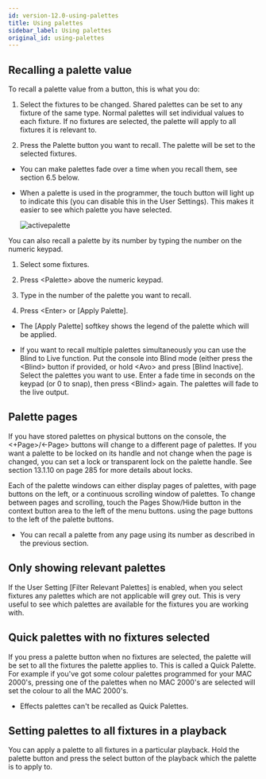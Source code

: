 ```yaml
---
id: version-12.0-using-palettes
title: Using palettes
sidebar_label: Using palettes
original_id: using-palettes
---
```


Recalling a palette value
-------------------------

To recall a palette value from a button, this is what you do:

1. Select the fixtures to be changed. Shared palettes can be set to any
fixture of the same type. Normal palettes will set individual values to
each fixture. If no fixtures are selected, the palette will apply to all
fixtures it is relevant to.

2. Press the Palette button you want to recall. The palette will be set
to the selected fixtures.

-   You can make palettes fade over a time when you recall them, see
    section 6.5 below.

-   When a palette is used in the programmer, the touch button will
    light up to indicate this (you can disable this in the User
    Settings). This makes it easier to see which palette you have
    selected.

    ![activepalette](/docs/images/image178.png)

You can also recall a palette by its number by typing the number on the
numeric keypad.

1. Select some fixtures.

2. Press \<Palette\> above the numeric keypad.

3. Type in the number of the palette you want to recall.

4. Press \<Enter\> or \[Apply Palette\].

-   The \[Apply Palette\] softkey shows the legend of the palette which
    will be applied.

-   If you want to recall multiple palettes simultaneously you can use
    the Blind to Live function. Put the console into Blind mode (either
    press the \<Blind\> button if provided, or hold \<Avo\> and press
    \[Blind Inactive\]. Select the palettes you want to use. Enter a
    fade time in seconds on the keypad (or 0 to snap), then press
    \<Blind\> again. The palettes will fade to the live output.

Palette pages
-------------

If you have stored palettes on physical buttons on the console, the
\<+Page\>/\<-Page\> buttons will change to a different page of palettes.
If you want a palette to be locked on its handle and not change when the
page is changed, you can set a lock or transparent lock on the palette
handle. See section 13.1.10 on page 285 for more details about locks.

Each of the palette windows can either display pages of palettes, with
page buttons on the left, or a continuous scrolling window of palettes.
To change between pages and scrolling, touch the Pages Show/Hide button
in the context button area to the left of the menu buttons. using the
page buttons to the left of the palette buttons.

-   You can recall a palette from any page using its number as described
    in the previous section.

Only showing relevant palettes
------------------------------

If the User Setting \[Filter Relevant Palettes\] is enabled, when you
select fixtures any palettes which are not applicable will grey out.
This is very useful to see which palettes are available for the fixtures
you are working with.

Quick palettes with no fixtures selected
----------------------------------------

If you press a palette button when no fixtures are selected, the palette
will be set to all the fixtures the palette applies to. This is called a
Quick Palette. For example if you've got some colour palettes programmed
for your MAC 2000's, pressing one of the palettes when no MAC 2000's are
selected will set the colour to all the MAC 2000's.

-   Effects palettes can't be recalled as Quick Palettes.

Setting palettes to all fixtures in a playback
----------------------------------------------

You can apply a palette to all fixtures in a particular playback. Hold
the palette button and press the select button of the playback which the
palette is to apply to.



